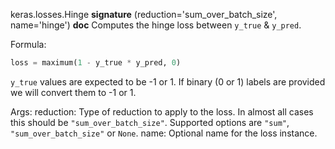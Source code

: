 keras.losses.Hinge
__signature__
(reduction='sum_over_batch_size', name='hinge')
__doc__
Computes the hinge loss between `y_true` & `y_pred`.

Formula:

```python
loss = maximum(1 - y_true * y_pred, 0)
```

`y_true` values are expected to be -1 or 1. If binary (0 or 1) labels are
provided we will convert them to -1 or 1.

Args:
    reduction: Type of reduction to apply to the loss. In almost all cases
        this should be `"sum_over_batch_size"`.
        Supported options are `"sum"`, `"sum_over_batch_size"` or `None`.
    name: Optional name for the loss instance.
